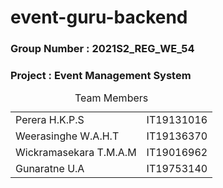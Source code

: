 # event-guru-backend

### Group Number : 2021S2_REG_WE_54
### Project : Event Management System

<table>
<caption>Team Members</caption>
  <tr>
    <td>Perera H.K.P.S</td>
    <td>IT19131016</td>
  </tr>
   <tr>
    <td>Weerasinghe W.A.H.T</td>
    <td>IT19136370</td>
  </tr>
  <tr>
    <td>Wickramasekara T.M.A.M</td>
    <td>IT19016962</td>
  </tr>
  <tr>
    <td>Gunaratne U.A</td>
    <td>IT19753140</td>
  </tr>
</table>
